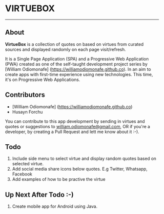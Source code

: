 # VIRTUEBOX
---
## About
**VirtueBox** is a collection of quotes on based on virtues from curated sources and displayed randomly on each page visit/refresh.

It is a Single Page Application (SPA) and a Progressive Web Application (PWA) created as one of the self-taught development project series by [William Odiomonafe] (https://williamodiomonafe.github.co). In an aim to create apps with first-time experience using new technologies. This time, it's on Progressive Web Applications.


## Contributors
* [William Odiomonafe] (https://williamodiomonafe.github.co)
* Husayn Forchu

You can contribute to this app development by sending in virtues and quotes or suggestions to william.odiomonafe@gmail.com, OR if you're a developer, by creating a Pull Request and lett me know about it :-).

## Todo
1. Include side menu to select virtue and display random quotes based on selected virtue.
2. Add social media share icons below quotes. E.g Twitter, Whatsapp, Facebook
3. Add examples of how to be practive the virtue


## Up Next After Todo :-)
1. Create mobile app for Android using Java.



